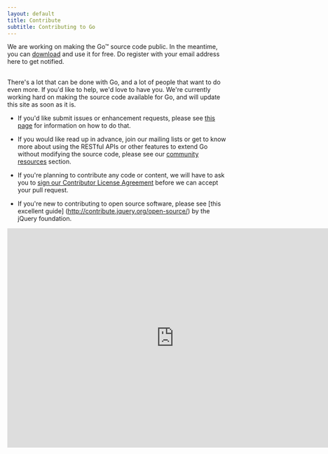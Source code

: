 ```yaml
---
layout: default
title: Contribute
subtitle: Contributing to Go
---
```


<div class=" highlight" style="margin-top:0;margin-bottom:30px;">
    We are working on making the Go&trade; source code public. In the meantime, you can <a href="/download/">download</a> and use it for free. Do register with your email address here to get notified. 
</div>

There's a lot that can be done with Go, and a lot of people that want to do even more. If you'd like to help, 
we'd love to have you. We're currently working hard on making the source code available for Go, and will update 
this site as soon as it is.

* If you'd like submit issues or enhancement requests, please see [this page](submit-issues.html) for information on how 
to do that.

* If you would like read up in advance, join our mailing lists or get to know more about using the RESTful APIs or other features 
to extend Go without modifying the source code, please see our [community resources](/community/) section.

* If you're planning to contribute any code or content, we will have to ask you to [sign our Contributor License Agreement](/contribute/cla.html) 
before we can accept your pull request. 

* If you're new to contributing to open source software, please see [this excellent guide] (http://contribute.jquery.org/open-source/) 
by the jQuery foundation.

<iframe src="https://docs.google.com/forms/d/11j84gdSHX2SFjVyqZsAh_BgyAuNSMjdMWOMWoWSy5dg/viewform?embedded=true" width="760" height="500" frameborder="0" marginheight="0" marginwidth="0">Loading...</iframe>
